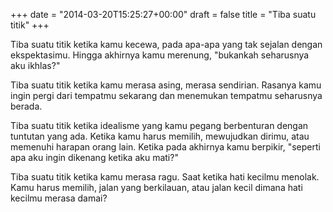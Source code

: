 +++
date = "2014-03-20T15:25:27+00:00"
draft = false
title = "Tiba suatu titik"
+++
<p>Tiba suatu titik ketika kamu kecewa, pada apa-apa yang tak sejalan dengan ekspektasimu. Hingga akhirnya kamu merenung, "bukankah seharusnya aku ikhlas?"</p>
<p>Tiba suatu titik ketika kamu merasa asing, merasa sendirian. Rasanya kamu ingin pergi dari tempatmu sekarang dan menemukan tempatmu seharusnya berada.</p>
<p>Tiba suatu titik ketika idealisme yang kamu pegang berbenturan dengan tuntutan yang ada. Ketika kamu harus memilih, mewujudkan dirimu, atau memenuhi harapan orang lain. Ketika pada akhirnya kamu berpikir, "seperti apa aku ingin dikenang ketika aku mati?"</p>
<p>Tiba suatu titik ketika kamu merasa ragu. Saat ketika hati kecilmu menolak. Kamu harus memilih, jalan yang berkilauan, atau jalan kecil dimana hati kecilmu merasa damai?</p>